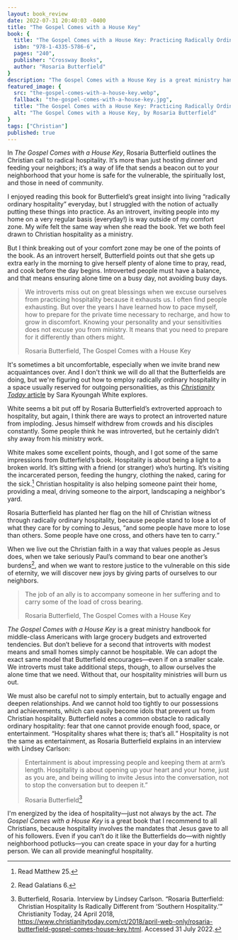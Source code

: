 ```yaml
---
layout: book_review
date: 2022-07-31 20:40:03 -0400
title: "The Gospel Comes with a House Key"
book: {
  title: "The Gospel Comes with a House Key: Practicing Radically Ordinary Hospitality in Our Post-Christian World",
  isbn: "978-1-4335-5786-6",
  pages: "240",
  publisher: "Crossway Books",
  author: "Rosaria Butterfield"
}
description: "The Gospel Comes with a House Key is a great ministry handbook for middle-class Americans with large grocery budgets and extroverted tendencies. But that's not all there is to say."
featured_image: {
  src: "the-gospel-comes-with-a-house-key.webp",
  fallback: "the-gospel-comes-with-a-house-key.jpg",
  title: "The Gospel Comes with a House Key: Practicing Radically Ordinary Hospitality in Our Post-Christian World",
  alt: "The Gospel Comes with a House Key, by Rosaria Butterfield"
}
tags: ["Christian"]
published: true
---
```


In _The Gospel Comes with a House Key_, Rosaria Butterfield outlines the Christian call to radical hospitality. It’s more than just hosting dinner and feeding your neighbors; it’s a way of life that sends a beacon out to your neighborhood that your home is safe for the vulnerable, the spiritually lost, and those in need of community.

I enjoyed reading this book for Butterfield’s great insight into living <q>radically ordinary hospitality</q> everyday, but I struggled with the notion of actually putting these things into practice. As an introvert, inviting people into my home on a very regular basis (everyday!) is way outside of my comfort zone. My wife felt the same way when she read the book. Yet we both feel drawn to Christian hospitality as a ministry.

But I think breaking out of your comfort zone may be one of the points of the book. As an introvert herself, Butterfield points out that she gets up extra early in the morning to give herself plenty of alone time to pray, read, and cook before the day begins. Introverted people must have a balance, and that means ensuring alone time on a busy day, not avoiding busy days.

> We introverts miss out on great blessings when we excuse ourselves from practicing hospitality because it exhausts us. I often find people exhausting. But over the years I have learned how to pace myself, how to prepare for the private time necessary to recharge, and how to grow in discomfort. Knowing your personality and your sensitivities does not excuse you from ministry. It means that you need to prepare for it differently than others might.
>
> Rosaria Butterfield, The Gospel Comes with a House Key

It's sometimes a bit uncomfortable, especially when we invite brand new acquaintances over. And I don't think we will do all that the Butterfields are doing, but we're figuring out how to employ radically ordinary hospitality in a space usually reserved for outgoing personalities, as this <a href="https://www.christianitytoday.com/ct/2022/may-web-only/gospel-house-key-rosaria-butterfield-introvert-ministry.html" target="_blank"><em>Christianity Today</em> article</a> by Sara Kyoungah White explores.

White seems a bit put off by Rosaria Butterfield’s extroverted approach to hospitality, but again, I think there are ways to protect an introverted nature from imploding. Jesus himself withdrew from crowds and his disciples constantly. Some people think he was introverted, but he certainly didn’t shy away from his ministry work.

White makes some excellent points, though, and I got some of the same impressions from Butterfield’s book. Hospitality is about being a light to a broken world. It’s sitting with a friend (or stranger) who’s hurting. It’s visiting the incarcerated person, feeding the hungry, clothing the naked, caring for the sick.[^1] Christian hospitality is also helping someone paint their home, providing a meal, driving someone to the airport, landscaping a neighbor's yard.

Rosaria Butterfield has planted her flag on the hill of Christian witness through radically ordinary hospitality, because people stand to lose a lot of what they care for by coming to Jesus, <q>and some people have more to lose than others. Some people have one cross, and others have ten to carry.</q>

When we live out the Christian faith in a way that values people as Jesus does, when we take seriously Paul’s command to bear one another’s burdens[^2], and when we want to restore justice to the vulnerable on this side of eternity, we will discover new joys by giving parts of ourselves to our neighbors.

> The job of an ally is to accompany someone in her suffering and to carry some of the load of cross bearing.
>
> Rosaria Butterfield, The Gospel Comes with a House Key

_The Gospel Comes with a House Key_ is a great ministry handbook for middle-class Americans with large grocery budgets and extroverted tendencies. But don’t believe for a second that introverts with modest means and small homes simply cannot be hospitable. We can adopt the exact same model that Butterfield encourages&mdash;even if on a smaller scale. We introverts must take additional steps, though, to allow ourselves the alone time that we need. Without that, our hospitality ministries will burn us out.

We must also be careful not to simply entertain, but to actually engage and deepen relationships. And we cannot hold too tightly to our possessions and achievements, which can easily become idols that prevent us from Christian hospitality. Butterfield notes a common obstacle to radically ordinary hospitality: fear that one cannot provide enough food, space, or entertainment. <q>Hospitality shares what there is; that’s all.</q> Hospitality is not the same as entertainment, as Rosaria Butterfield explains in an interview with Lindsey Carlson:

> Entertainment is about impressing people and keeping them at arm’s length. Hospitality is about opening up your heart and your home, just as you are, and being willing to invite Jesus into the conversation, not to stop the conversation but to deepen it.”
>
> Rosaria Butterfield[^3]

I'm energized by the idea of hospitality&mdash;just not always by the act. _The Gospel Comes with a House Key_ is a great book that I recommend to all Christians, because hospitality involves the mandates that Jesus gave to all of his followers. Even if you can’t do it like the Butterfields do&mdash;with nightly neighborhood potlucks&mdash;you can create space in your day for a hurting person. We can all provide meaningful hospitality.

[^1]: Read Matthew 25.
[^2]: Read Galatians 6.
[^3]: Butterfield, Rosaria. Interview by Lindsey Carlson. “Rosaria Butterfield: Christian Hospitality Is Radically Different from ‘Southern Hospitality.’” Christianity Today, 24 April 2018, https://www.christianitytoday.com/ct/2018/april-web-only/rosaria-butterfield-gospel-comes-house-key.html. Accessed 31 July 2022.